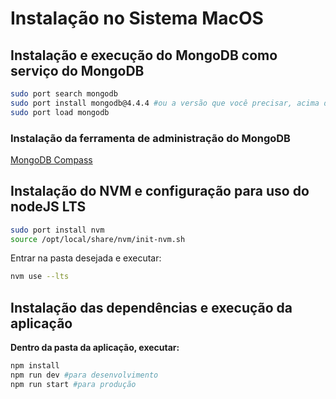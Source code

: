 # Instalação no Sistema MacOS

## Instalação  e execução do MongoDB como serviço do MongoDB

```bash
sudo port search mongodb
sudo port install mongodb@4.4.4 #ou a versão que você precisar, acima de 4.4.4
sudo port load mongodb
```

### Instalação da ferramenta de administração do MongoDB

[MongoDB Compass](www.mongodb.com/try/download/compass) 



## Instalação do NVM e configuração para uso do nodeJS LTS

```bash
sudo port install nvm
source /opt/local/share/nvm/init-nvm.sh
```

Entrar na pasta desejada e executar:
```bash
nvm use --lts
```
## Instalação das dependências e execução da aplicação

**Dentro da pasta da aplicação, executar:** 

```bash
npm install
npm run dev #para desenvolvimento
npm run start #para produção
```

